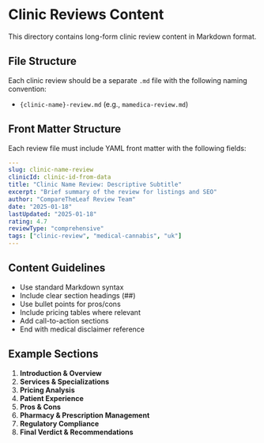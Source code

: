 # Clinic Reviews Content

This directory contains long-form clinic review content in Markdown format.

## File Structure

Each clinic review should be a separate `.md` file with the following naming convention:
- `{clinic-name}-review.md` (e.g., `mamedica-review.md`)

## Front Matter Structure

Each review file must include YAML front matter with the following fields:

```yaml
---
slug: clinic-name-review
clinicId: clinic-id-from-data
title: "Clinic Name Review: Descriptive Subtitle"
excerpt: "Brief summary of the review for listings and SEO"
author: "CompareTheLeaf Review Team"
date: "2025-01-18"
lastUpdated: "2025-01-18"
rating: 4.7
reviewType: "comprehensive"
tags: ["clinic-review", "medical-cannabis", "uk"]
---
```

## Content Guidelines

- Use standard Markdown syntax
- Include clear section headings (##)
- Use bullet points for pros/cons
- Include pricing tables where relevant
- Add call-to-action sections
- End with medical disclaimer reference

## Example Sections

1. **Introduction & Overview**
2. **Services & Specializations**
3. **Pricing Analysis**
4. **Patient Experience**
5. **Pros & Cons**
6. **Pharmacy & Prescription Management**
7. **Regulatory Compliance**
8. **Final Verdict & Recommendations**
